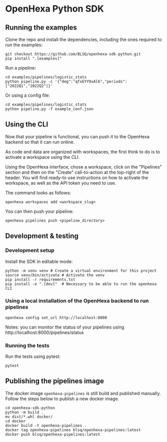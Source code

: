 # OpenHexa Python SDK

## Running the examples

Clone the repo and install the dependencies, including the ones required to run the examples:

```shell
git checkout https://github.com/BLSQ/openhexa-sdk-python.git
pip install ".[examples]"
```

Run a pipeline:

```shell
cd examples/pipelines/logistic_stats
python pipeline.py -c '{"deg":"qfxEYY9xAl6","periods":["2022Q1","2022Q2"]}'
```

Or using a config file:

```shell
cd examples/pipelines/logistic_stats
python pipeline.py -f example_conf.json
```

## Using the CLI

Now that your pipeline is functional, you can push it to the OpenHexa backend so that it can run online.

As code and data are organized with workspaces, the first think to do is to activate a workspace using the CLI.

Using the OpenHexa interface, chose a workspace, click on the "Pipelines" section and then on the "Create" 
call-to-action at the top-right of the header. You will find ready-to use instructions on how to activate 
the workspace, as well as the API token you need to use.

The command looks as follows:

```shell
openhexa workspaces add <workspace_slug>
```

You can then push your pipeline:

```shell
openhexa pipelines push <pipeline_directory>
```

## Development & testing

### Development setup

Install the SDK in editable mode:

```shell
python -m venv venv # Create a virtual environment for this project
source venv/bin/activate # Activate the venv
pip install -r requirements.txt
pip install -e ".[dev]"  # Necessary to be able to run the openhexa CLI
```

### Using a local installation of the OpenHexa backend to run pipelines

```shell
openhexa config set_url http://localhost:8000
```

Notes: you can monitor the status of your pipelines using http://localhost:8000/pipelines/status

### Running the tests

Run the tests using pytest:

```shell
pytest
```


## Publishing the pipelines image

The docker image `openhexa-pipelines` is still build and published manually. Follow the steps below to publish a new docker image.

```shell
cd openhexa-sdk-python
python -m build .
mv dist/*.whl docker/
cd docker
docker build -t openhexa-pipelines .
docker tag openhexa-pipelines blsq/openhexa-pipelines:latest
docker push blsq/openhexa-pipelines:latest
```
